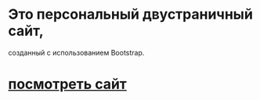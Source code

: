 # Это персональный двустраничный сайт, 
созданный с использованием Bootstrap.

# [посмотреть сайт](https://lidasharova.github.io/personal-page/)
